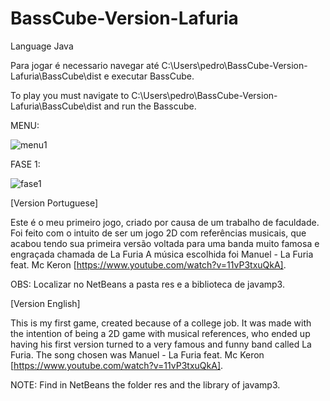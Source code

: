 ﻿# BassCube-Version-Lafuria

Language Java


Para jogar é necessario navegar até 
	C:\Users\pedro\BassCube-Version-Lafuria\BassCube\dist 
					e executar BassCube.


To play you must navigate to
	C:\Users\pedro\BassCube-Version-Lafuria\BassCube\dist 
					and run the Basscube.


MENU:

  ![menu1](https://user-images.githubusercontent.com/44451662/52386005-c44c3100-2a62-11e9-9059-b755e3fb5d00.PNG)

FASE 1:

  ![fase1](https://user-images.githubusercontent.com/44451662/52386006-c57d5e00-2a62-11e9-9f8f-0981611dd17d.PNG)


[Version Portuguese]

Este é o meu primeiro jogo, criado por causa de um trabalho de faculdade.
Foi feito com o intuito de ser um jogo 2D com referências musicais,
que acabou tendo sua primeira versão voltada para uma banda muito famosa e engraçada chamada de La Furia
A música escolhida foi Manuel - La Furia feat. Mc Keron [https://www.youtube.com/watch?v=11vP3txuQkA].

OBS: Localizar no NetBeans a pasta res e a biblioteca de javamp3.

[Version English]

This is my first game, created because of a college job.
It was made with the intention of being a 2D game with musical references,
who ended up having his first version turned to a very famous and funny band called La Furia.
The song chosen was Manuel - La Furia feat. Mc Keron [https://www.youtube.com/watch?v=11vP3txuQkA].

NOTE: Find in NetBeans the folder res and the library of javamp3.



